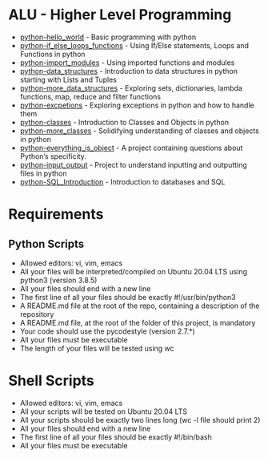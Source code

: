# ALU - Higher Level Programming

- [python-hello_world](https://github.com/ephraimm-zm/alu-higher_level_programming/tree/main/python-hello_world) - Basic programming with python
- [python-if_else_loops_functions](https://github.com/ephraimm-zm/alu-higher_level_programming/tree/main/python-if_else_loops_functions) - Using If/Else statements, Loops and Functions in python
- [python-import_modules](https://github.com/ephraimm-zm/alu-higher_level_programming/tree/main/python-import_modules) - Using imported functions and modules
- [python-data_structures](https://github.com/ephraimm-zm/alu-higher_level_programming/tree/main/python-data_structures) - Introduction to data structures in python starting with Lists and Tuples
- [python-more_data_structures](https://github.com/ephraimm-zm/alu-higher_level_programming/tree/main/python-more_data_structures) - Exploring sets, dictionaries, lambda functions, map, reduce and filter functions
- [python-excpetions](https://github.com/ephraimm-zm/alu-higher_level_programming/tree/main/python-exceptions) - Exploring exceptions in python and how to handle them
- [python-classes](https://github.com/ephraimm-zm/alu-higher_level_programming/tree/main/python-classes) - Introduction to Classes and Objects in python
- [python-more_classes](https://github.com/ephraimm-zm/alu-higher_level_programming/tree/main/python-more_classes) - Solidifying understanding of classes and objects in python
- [python-everything_is_object](https://github.com/ephraimm-zm/alu-higher_level_programming/tree/main/python-everything_is_object) - A project containing questions about Python’s specificity.
- [python-input_output](https://github.com/ephraimm-zm/alu-higher_level_programming/tree/main/python-input_output) - Project to understand inputting and outputting files in python
- [python-SQL_Introduction](https://github.com/ephraimm-zm/alu-higher_level_programming/tree/main/SQL_introduction#learning-objectives) - Introduction to databases and SQL
# Requirements
## Python Scripts
- Allowed editors: vi, vim, emacs
- All your files will be interpreted/compiled on Ubuntu 20.04 LTS using python3 (version 3.8.5)
- All your files should end with a new line
- The first line of all your files should be exactly #!/usr/bin/python3
- A README.md file at the root of the repo, containing a description of the repository
- A README.md file, at the root of the folder of this project, is mandatory
- Your code should use the pycodestyle (version 2.7.*)
- All your files must be executable
- The length of your files will be tested using wc

# Shell Scripts
- Allowed editors: vi, vim, emacs
- All your scripts will be tested on Ubuntu 20.04 LTS
- All your scripts should be exactly two lines long (wc -l file should print 2)
- All your files should end with a new line
- The first line of all your files should be exactly #!/bin/bash
- All your files must be executable
